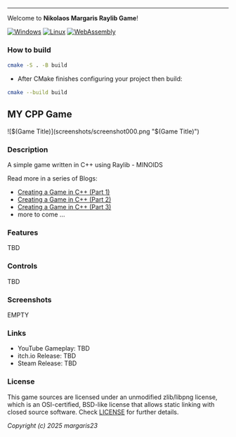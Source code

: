 -----------------------------------

Welcome to **Nikolaos Margaris Raylib Game**!

[![Windows](https://github.com/margaris23/my-cpp-game/actions/workflows/windows.yml/badge.svg)](https://github.com/margaris23/my-cpp-game/actions/workflows/windows.yml) [![Linux](https://github.com/margaris23/my-cpp-game/actions/workflows/linux.yml/badge.svg)](https://github.com/margaris23/my-cpp-game/actions/workflows/linux.yml) [![WebAssembly](https://github.com/margaris23/my-cpp-game/actions/workflows/webassembly.yml/badge.svg)](https://github.com/margaris23/my-cpp-game/actions/workflows/webassembly.yml)

### How to build

```sh
cmake -S . -B build
```

- After CMake finishes configuring your project then build:

```sh
cmake --build build
```

## MY CPP Game

![$(Game Title)](screenshots/screenshot000.png "$(Game Title)")

### Description

A simple game written in C++ using Raylib - MINOIDS

Read more in a series of Blogs:

- [Creating a Game in C++ (Part 1)](https://reverence23.medium.com/creating-a-game-in-c-part-1-787d6f0525e7)
- [Creating a Game in C++ (Part 2)](https://reverence23.medium.com/creating-a-game-in-c-part2-299a331f4c81)
- [Creating a Game in C++ (Part 3)](https://reverence23.medium.com/creating-a-game-in-c-part-3-088c6413cf2e)
- more to come ...

### Features

TBD

### Controls

TBD

### Screenshots

EMPTY

### Links

 - YouTube Gameplay: TBD
 - itch.io Release: TBD
 - Steam Release: TBD

### License

This game sources are licensed under an unmodified zlib/libpng license, which is an OSI-certified, BSD-like license that allows static linking with closed source software. Check [LICENSE](LICENSE) for further details.

*Copyright (c) 2025 margaris23*
